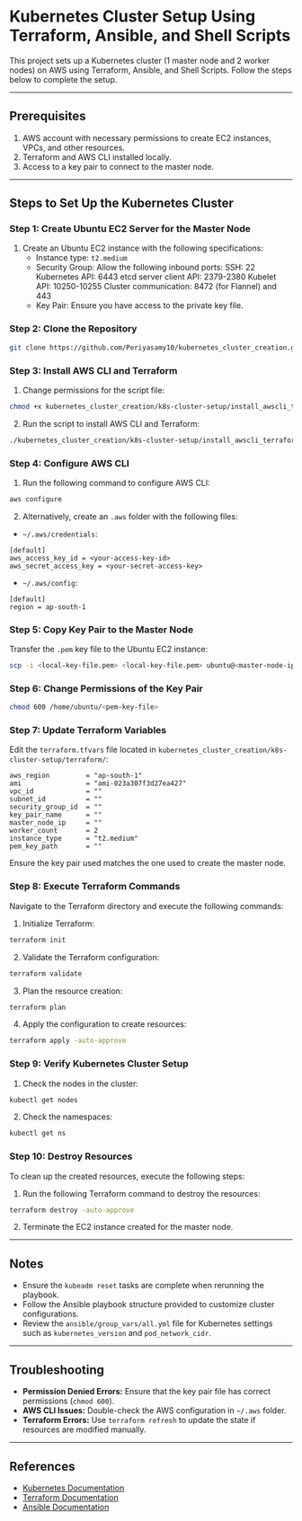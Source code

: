 # Kubernetes Cluster Setup Using Terraform, Ansible, and Shell Scripts

This project sets up a Kubernetes cluster (1 master node and 2 worker nodes) on AWS using Terraform, Ansible, and Shell Scripts. Follow the steps below to complete the setup.

---

## Prerequisites

1. AWS account with necessary permissions to create EC2 instances, VPCs, and other resources.
2. Terraform and AWS CLI installed locally.
3. Access to a key pair to connect to the master node.

---

## Steps to Set Up the Kubernetes Cluster

### Step 1: Create Ubuntu EC2 Server for the Master Node

1. Create an Ubuntu EC2 instance with the following specifications:
    - Instance type: `t2.medium`
    - Security Group: Allow the following inbound ports:
            SSH: 22
            Kubernetes API: 6443
            etcd server client API: 2379-2380
            Kubelet API: 10250-10255
            Cluster communication: 8472 (for Flannel) and 443
    - Key Pair: Ensure you have access to the private key file.

### Step 2: Clone the Repository

```bash
git clone https://github.com/Periyasamy10/kubernetes_cluster_creation.git
```

### Step 3: Install AWS CLI and Terraform

1. Change permissions for the script file:

```bash
chmod +x kubernetes_cluster_creation/k8s-cluster-setup/install_awscli_terraform.sh
```

2. Run the script to install AWS CLI and Terraform:

```bash
./kubernetes_cluster_creation/k8s-cluster-setup/install_awscli_terraform.sh
```

### Step 4: Configure AWS CLI

1. Run the following command to configure AWS CLI:

```bash
aws configure
```

2. Alternatively, create an `.aws` folder with the following files:

- `~/.aws/credentials`:

```plaintext
[default]
aws_access_key_id = <your-access-key-id>
aws_secret_access_key = <your-secret-access-key>
```

- `~/.aws/config`:

```plaintext
[default]
region = ap-south-1
```

### Step 5: Copy Key Pair to the Master Node

Transfer the `.pem` key file to the Ubuntu EC2 instance:

```bash
scp -i <local-key-file.pem> <local-key-file.pem> ubuntu@<master-node-ip>:/home/ubuntu/
```

### Step 6: Change Permissions of the Key Pair

```bash
chmod 600 /home/ubuntu/<pem-key-file>
```

### Step 7: Update Terraform Variables

Edit the `terraform.tfvars` file located in `kubernetes_cluster_creation/k8s-cluster-setup/terraform/`:

```plaintext
aws_region         = "ap-south-1"
ami                = "ami-023a307f3d27ea427"
vpc_id             = ""
subnet_id          = ""
security_group_id  = ""
key_pair_name      = ""
master_node_ip     = ""
worker_count       = 2
instance_type      = "t2.medium"
pem_key_path       = ""
```

Ensure the key pair used matches the one used to create the master node.

### Step 8: Execute Terraform Commands

Navigate to the Terraform directory and execute the following commands:

1. Initialize Terraform:

```bash
terraform init
```

2. Validate the Terraform configuration:

```bash
terraform validate
```

3. Plan the resource creation:

```bash
terraform plan
```

4. Apply the configuration to create resources:

```bash
terraform apply -auto-approve
```

### Step 9: Verify Kubernetes Cluster Setup

1. Check the nodes in the cluster:

```bash
kubectl get nodes
```

2. Check the namespaces:

```bash
kubectl get ns
```

### Step 10: Destroy Resources

To clean up the created resources, execute the following steps:

1. Run the following Terraform command to destroy the resources:

```bash
terraform destroy -auto-approve
```

2. Terminate the EC2 instance created for the master node.

---

## Notes

- Ensure the `kubeadm reset` tasks are complete when rerunning the playbook.
- Follow the Ansible playbook structure provided to customize cluster configurations.
- Review the `ansible/group_vars/all.yml` file for Kubernetes settings such as `kubernetes_version` and `pod_network_cidr`.

---

## Troubleshooting

- **Permission Denied Errors:** Ensure that the key pair file has correct permissions (`chmod 600`).
- **AWS CLI Issues:** Double-check the AWS configuration in `~/.aws` folder.
- **Terraform Errors:** Use `terraform refresh` to update the state if resources are modified manually.

---

## References

- [Kubernetes Documentation](https://kubernetes.io/docs/)
- [Terraform Documentation](https://www.terraform.io/docs/)
- [Ansible Documentation](https://docs.ansible.com/)

